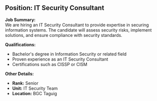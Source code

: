 ## **Position: IT Security Consultant**

**Job Summary:**  
We are hiring an IT Security Consultant to provide expertise in securing information systems. The candidate will assess security risks, implement solutions, and ensure compliance with security standards.

**Qualifications:**  
- Bachelor's degree in Information Security or related field
- Proven experience as an IT Security Consultant
- Certifications such as CISSP or CISM

**Other Details:**
- **Rank:** Senior
- **Unit:** IT Security Team
- **Location:** BGC Taguig
